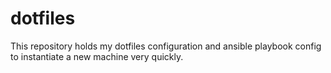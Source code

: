 # dotfiles
This repository holds my dotfiles configuration and ansible playbook config to instantiate a new machine very quickly.
